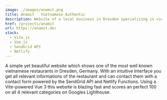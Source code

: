 ```yaml
---
image: ./images/anamit.png
title: Anamit - Vietnamese Authentic
description: Website of a local business in Dresden specializing in vietnamese cuisine
href: /projects/anamit
url: https://anamit.de/
stack:
  - Vite.js
  - Vue.js
  - SendGrid API
  - Netlify
---
```


A simple yet beautiful website which shows one of the most well known vietnamese restaurants in Dresden, Germany. With an intuitive Interface you get all relevant informations of the restaurant and can contact them with a contact form powered by the SendGrid API and Netlify Functions.
Using a Vite-powered Vue 3 this website is blazing fast and scores an perfect 100 on all 4 relevant categories on Googles Lighthouse.